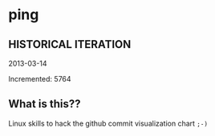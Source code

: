 # ping

## HISTORICAL ITERATION
2013-03-14

Incremented: 5764

## What is this?? 
Linux skills to hack the github commit visualization chart `;-)`
